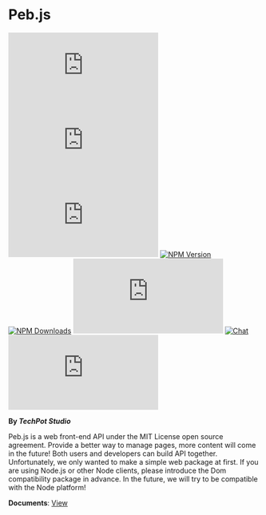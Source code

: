# Peb.js
[![Stars](https://img.shields.io/github/stars/TechPot-Studio/peb.js?logo=github&style=for-the-badge)]()
[![Forks](https://img.shields.io/github/forks/TechPot-Studio/peb.js?label=Fork&logo=github&style=for-the-badge)]()
[![Issues](https://img.shields.io/github/issues/TechPot-Studio/peb.js?logo=github&style=for-the-badge)](https://github.com/TechPot-Studio/peb.js/issues)
[![NPM Version](https://img.shields.io/npm/v/peb?logo=npm&style=for-the-badge)](https://www.npmjs.com/package/peb.js)
[![NPM Downloads](https://img.shields.io/npm/dw/peb?logo=npm&style=for-the-badge)](https://www.npmjs.com/package/peb.js)
[![License](https://img.shields.io/github/license/TechPot-Studio/peb.js?style=for-the-badge)](./LICENSE)
[![Chat](https://img.shields.io/discord/711002879670091868?logo=discord&logoColor=fff&style=for-the-badge)](https://discord.gg/nS6qYuu)
[![Contributers](https://img.shields.io/github/contributors-anon/TechPot-Studio/peb.js?logo=github&style=for-the-badge)]()  
  
**By *TechPot Studio***  
  
Peb.js is a web front-end API under the MIT License open source agreement. Provide a better way to manage pages, more content will come in the future! Both users and developers can build API together. Unfortunately, we only wanted to make a simple web package at first. If you are using Node.js or other Node clients, please introduce the Dom compatibility package in advance. In the future, we will try to be compatible with the Node platform!
  
  
**Documents**: [View](./docs)
